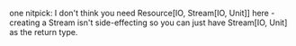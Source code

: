 one nitpick: I don't think you need Resource[IO, Stream[IO, Unit]] here - creating a Stream isn't side-effecting so you can just have Stream[IO, Unit] as the return type.